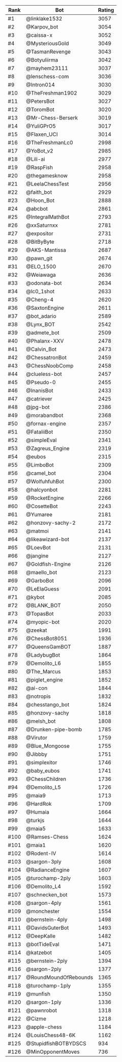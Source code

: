 Rank|Bot|Rating
---|---|---
#1|@linklake1532|3057
#2|@Karpov_bot|3054
#3|@caissa-x|3052
#4|@MysteriousGold|3049
#5|@TasmanRevenge|3043
#6|@Botyuliirma|3042
#7|@mayhem23111|3037
#8|@lenschess-com|3036
#9|@Intron014|3030
#10|@TheFreshman1902|3029
#11|@PetersBot|3027
#12|@ToromBot|3020
#13|@Mr-Chess-Berserk|3019
#14|@YuliGPrO5|3017
#15|@Flaxen_UCI|3014
#16|@TheFreshmanLc0|2998
#17|@YoBot_v2|2985
#18|@Lili-ai|2977
#19|@RaspFish|2958
#20|@thegamesknow|2958
#21|@LeelaChessTest|2956
#22|@faith_bot|2929
#23|@Hoon_Bot|2888
#24|@abcbot|2861
#25|@IntegralMathBot|2793
#26|@xxSaturnxx|2781
#27|@expositor|2731
#28|@BitByByte|2718
#29|@AKS-Mantissa|2687
#30|@pawn_git|2674
#31|@ELO_1500|2670
#32|@Weiawaga|2636
#33|@odonata-bot|2634
#34|@lc0_1shot|2633
#35|@Cheng-4|2620
#36|@SaxtonEngine|2611
#37|@bot_adario|2589
#38|@Lynx_BOT|2542
#39|@admete_bot|2509
#40|@Phalanx-XXV|2478
#41|@Calvin_Bot|2473
#42|@ChessatronBot|2459
#43|@ChessNoobComp|2458
#44|@clueless-bot|2457
#45|@Pseudo-0|2455
#46|@InanisBot|2433
#47|@catriever|2425
#48|@jpg-bot|2386
#49|@morabandbot|2368
#50|@fornax-engine|2357
#51|@FataliiBot|2350
#52|@simpleEval|2341
#53|@Zagreus_Engine|2319
#54|@eubos|2315
#55|@LimboBot|2309
#56|@camel_bot|2304
#57|@WolfuhfuhBot|2300
#58|@halcyonbot|2281
#59|@RocketEngine|2266
#60|@CosetteBot|2243
#61|@Yumaree|2181
#62|@honzovy-sachy-2|2172
#63|@matmoi|2141
#64|@likeawizard-bot|2137
#65|@LoevBot|2131
#66|@jangine|2127
#67|@Goldfish-Engine|2126
#68|@maello_bot|2123
#69|@GarboBot|2096
#70|@LeElaGuess|2091
#71|@kybot|2085
#72|@BLANK_BOT|2050
#73|@TopasBot|2033
#74|@myopic-bot|2020
#75|@zeekat|1991
#76|@ChessBot8051|1936
#77|@QueensGamBOT|1887
#78|@LadybugBot|1864
#79|@Demolito_L6|1855
#80|@The_Marcus|1853
#81|@piglet_engine|1852
#82|@ai-con|1844
#83|@notropis|1832
#84|@chesstango_bot|1824
#85|@honzovy-sachy|1818
#86|@melsh_bot|1808
#87|@Drunken-pipe-bomb|1785
#88|@Virutor|1759
#89|@Blue_Mongoose|1755
#90|@Jibbby|1751
#91|@simplexitor|1746
#92|@baby_eubos|1741
#93|@ChessChildren|1736
#94|@Demolito_L5|1726
#95|@maia9|1713
#96|@HardRok|1709
#97|@Humaia|1664
#98|@turkjs|1644
#99|@maia5|1633
#100|@Ramses-Chess|1624
#101|@maia1|1620
#102|@Rodent-IV|1614
#103|@sargon-3ply|1608
#104|@RadianceEngine|1607
#105|@turochamp-2ply|1603
#106|@Demolito_L4|1592
#107|@schnecken_bot|1573
#108|@sargon-4ply|1561
#109|@monchester|1554
#110|@bernstein-4ply|1498
#111|@DavidsGuterBot|1493
#112|@DeepKalle|1482
#113|@botTideEval|1471
#114|@katzebot|1405
#115|@bernstein-2ply|1394
#116|@sargon-2ply|1377
#117|@RoundMoundOfRebounds|1365
#118|@turochamp-1ply|1355
#119|@munfish|1350
#120|@sargon-1ply|1336
#121|@pawnrobot|1318
#122|@Cizme|1218
#123|@apple-chess|1184
#124|@LouisChess48-6K|1162
#125|@StupidfishBOTBYDSCS|934
#126|@MinOpponentMoves|736
